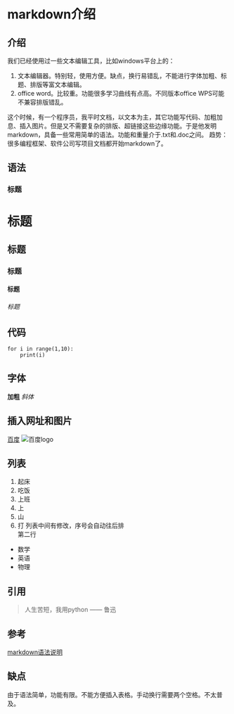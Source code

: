 markdown介绍
===
## 介绍
我们已经使用过一些文本编辑工具，比如windows平台上的：
1. 文本编辑器。特别轻，使用方便。缺点，换行易错乱，不能进行字体加粗、标题、排版等富文本编辑。
2. office word。比较重。功能很多学习曲线有点高。不同版本office WPS可能不兼容排版错乱。

这个时候，有一个程序员，我平时文档，以文本为主，其它功能写代码、加粗加息、插入图片。但是又不需要复杂的排版、超链接这些边缘功能。于是他发明markdown，具备一些常用简单的语法。功能和重量介于.txt和.doc之间。
趋势：很多编程框架、软件公司写项目文档都开始markdown了。
## 语法
### 标题
# 标题
## 标题  
### 标题
#### 标题
###### 标题

## 代码
```
for i in range(1,10):
    print(i)

```

## 字体
**加粗**
*斜体*

## 插入网址和图片
[百度](http://www.baidu.com)
![百度logo](https://www.baidu.com/img/bd_logo1.png?where=super)

## 列表
1. 起床
2. 吃饭
3. 上班
3. 上
4. 山
5. 打
列表中间有修改，序号会自动往后排  
第二行

- 数学
- 英语
- 物理

## 引用
> 人生苦短，我用python —— 鲁迅

## 参考
[markdown语法说明](https://www.appinn.com/markdown/)

## 缺点
由于语法简单，功能有限。不能方便插入表格。手动换行需要两个空格。不太普及。
